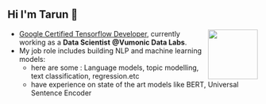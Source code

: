 ## Hi I'm Tarun 👋

<a> <img align="Right" width="100" height="100" src="https://api.accredible.com/v1/frontend/credential_website_embed_image/badge/56232261"></a>
* <a href="https://www.credential.net/10c12d8e-f09a-46a2-9e5f-58ae836f5dba#gs.dhlf1c">Google Certified Tensorflow Developer</a>, currently working as a **Data Scientist** **@Vumonic Data Labs**.
* My job role includes building NLP and machine learning models:
    - here are some : Language models, topic modelling, text classification, regression.etc
    - have experience on state of the art models like  BERT, Universal Sentence Encoder 
<!--
**Tarun280896/Tarun280896** is a ✨ _special_ ✨ repository because its `README.md` (this file) appears on your GitHub profile.

Here are some ideas to get you started:

- 🔭 I’m currently working on ...
- 🌱 I’m currently learning ...
- 👯 I’m looking to collaborate on ...
- 🤔 I’m looking for help with ...
- 💬 Ask me about ...
- 📫 How to reach me: ...
- 😄 Pronouns: ...
- ⚡ Fun fact: ...
-->
